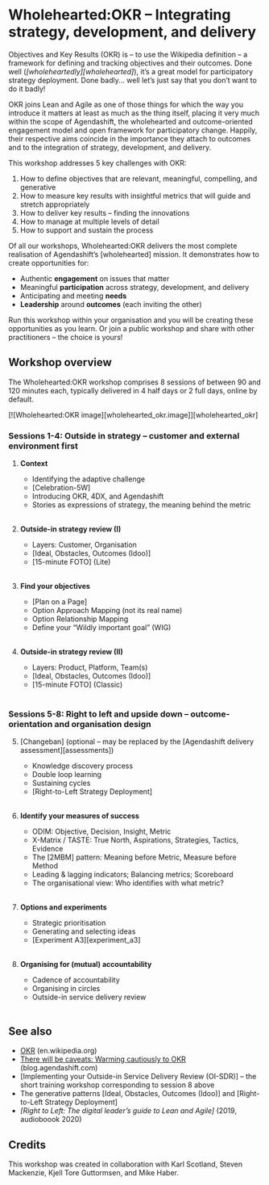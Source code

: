 # Wholehearted:OKR – Integrating strategy, development, and delivery

Objectives and Key Results (OKR) is – to use the Wikipedia definition – a framework for defining and tracking objectives and their outcomes. Done well (*[wholeheartedly][wholehearted]*), it’s a great model for participatory strategy deployment. Done badly... well let’s just say that you don’t want to do it badly!

OKR joins Lean and Agile as one of those things for which the way you introduce it matters at least as much as the thing itself, placing it very much within the scope of Agendashift, the wholehearted and outcome-oriented engagement model and open framework for participatory change. Happily, their respective aims coincide in the importance they attach to outcomes and to the integration of strategy, development, and delivery.

This workshop addresses 5 key challenges with OKR:

  1. How to define objectives that are relevant, meaningful, compelling, and generative
  2. How to measure key results with insightful metrics that will guide and stretch appropriately
  3. How to deliver key results – finding the innovations
  4. How to manage at multiple levels of detail
  5. How to support and sustain the process

Of all our workshops, Wholehearted:OKR delivers the most complete realisation of Agendashift’s [wholehearted] mission. It demonstrates how to create opportunities for:

  * Authentic **engagement** on issues that matter
  * Meaningful **participation** across strategy, development, and delivery
  * Anticipating and meeting **needs**
  * **Leadership** around **outcomes** (each inviting the other)

Run this workshop within your organisation and you will be creating these opportunities as you learn. Or join a public workshop and share with other practitioners – the choice is yours!

## Workshop overview

The Wholehearted:OKR workshop comprises 8 sessions of between 90 and 120 minutes each, typically delivered in 4 half days or 2 full days, online by default.

[![Wholehearted:OKR image][wholehearted_okr.image]][wholehearted_okr]

### Sessions 1-4: Outside in strategy – customer and external environment first

  1. **Context**
      * Identifying the adaptive challenge
      * [Celebration-5W]
      * Introducing OKR, 4DX, and Agendashift
      * Stories as expressions of strategy, the meaning behind the metric
      <br>

  2. **Outside-in strategy review (I)**
      * Layers: Customer, Organisation
      * [Ideal, Obstacles, Outcomes (Idoo)]
      * [15-minute FOTO] \(Lite)
      <br>

  3. **Find your objectives**
      * [Plan on a Page]
      * Option Approach Mapping (not its real name)
      * Option Relationship Mapping
      * Define your “Wildly important goal” (WIG)
      <br>

  4. **Outside-in strategy review (II)**
      * Layers: Product, Platform, Team(s)
      * [Ideal, Obstacles, Outcomes (Idoo)]
      * [15-minute FOTO] \(Classic)
      <br>

### Sessions 5-8: Right to left and upside down – outcome-orientation and organisation design

  5. [Changeban] \(optional – may be replaced by the [Agendashift delivery assessment][assessments])
      * Knowledge discovery process
      * Double loop learning
      * Sustaining cycles
      * [Right-to-Left Strategy Deployment]
      <br>

  6. **Identify your measures of success**
      * ODIM: Objective, Decision, Insight, Metric
      * X-Matrix / TASTE: True North, Aspirations, Strategies, Tactics, Evidence
      * The [2MBM] pattern: Meaning before Metric, Measure before Method
      * Leading & lagging indicators; Balancing metrics; Scoreboard
      * The organisational view: Who identifies with what metric?
      <br>

  7. **Options and experiments**
      * Strategic prioritisation
      * Generating and selecting ideas 
      * [Experiment A3][experiment_a3]
      <br>

  8. **Organising for (mutual) accountability**
      * Cadence of accountability
      * Organising in circles
      * Outside-in service delivery review
      <br>


## See also

  * [OKR](https://en.wikipedia.org/wiki/OKR) (en.wikipedia.org)
  * [There will be caveats: Warming cautiously to OKR](https://blog.agendashift.com/2019/09/04/there-will-be-caveats-warming-cautiously-to-okr/) (blog.agendashift.com)
  * [Implementing your Outside-in Service Delivery Review (OI-SDR)] – the short training workshop corresponding to session 8 above
  * The generative patterns [Ideal, Obstacles, Outcomes (Idoo)] and [Right-to-Left Strategy Deployment]
  * *[Right to Left: The digital leader’s guide to Lean and Agile]* \(2019, audioboook 2020)

## Credits

This workshop was created in collaboration with Karl Scotland, Steven Mackenzie, Kjell Tore Guttormsen, and Mike Haber.
